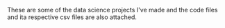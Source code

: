 These are some of the data science projects I've made and the code files and ita respective csv files are also attached.
